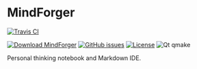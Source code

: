# MindForger

[![Travis CI](https://travis-ci.org/dvorka/mindforger.svg?branch=master)](https://travis-ci.org/dvorka/mindforger)
<!-- [![Travis CI](https://img.shields.io/travis/dvorka/mindforger.svg?maxAge=360)](https://travis-ci.org/dvorka/mindforger) -->
[![Download MindForger](https://img.shields.io/sourceforge/dm/mindforger.svg)](https://sourceforge.net/projects/mindforger/files/latest/download)
[![GitHub issues](https://img.shields.io/github/issues/dvorka/mindforger.svg?maxAge=360)](https://github.com/dvorka/mindforger/issues)
[![License](https://img.shields.io/github/license/dvorka/mindforger.svg?maxAge=360000)](https://github.com/dvorka/mindforger/blob/master/LICENSE.md)
![Qt qmake](https://img.shields.io/badge/qt-qmake-green.svg)

Personal thinking notebook and Markdown IDE.

